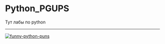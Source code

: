 # Python_PGUPS
Тут лабы по python
<hr>
<a href="https://ibb.co/tMLDGjH"><img src="https://i.ibb.co/tMLDGjH/funny-python-puns.jpg" alt="funny-python-puns" border="0"></a>
